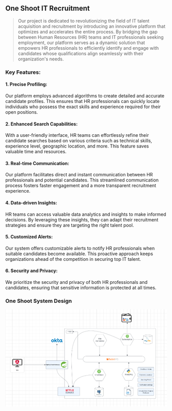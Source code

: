 ## One Shoot IT Recruitment

>Our project is dedicated to revolutionizing the field of IT talent acquisition and recruitment by introducing an innovative platform that optimizes and accelerates the entire process. By bridging the gap between Human Resources (HR) teams and IT professionals seeking employment, our platform serves as a dynamic solution that empowers HR professionals to efficiently identify and engage with candidates whose qualifications align seamlessly with their organization's needs.

### Key Features:

#### 1. Precise Profiling:

 Our platform employs advanced algorithms to create detailed and accurate candidate profiles. This ensures that HR professionals can quickly locate individuals who possess the exact skills and experience required for their open positions.

#### 2. Enhanced Search Capabilities:

 With a user-friendly interface, HR teams can effortlessly refine their candidate searches based on various criteria such as technical skills, experience level, geographic location, and more. This feature saves valuable time and resources.

#### 3. Real-time Communication:

   Our platform facilitates direct and instant communication between HR professionals and potential candidates. This streamlined communication process fosters faster engagement and a more transparent recruitment experience.

#### 4. Data-driven Insights:

 HR teams can access valuable data analytics and insights to make informed decisions. By leveraging these insights, they can adapt their recruitment strategies and ensure they are targeting the right talent pool.

#### 5. Customized Alerts:

   Our system offers customizable alerts to notify HR professionals when suitable candidates become available. This proactive approach keeps organizations ahead of the competition in securing top IT talent.

#### 6. Security and Privacy:

  We prioritize the security and privacy of both HR professionals and candidates, ensuring that sensitive information is protected at all times.

### One Shoot System Design 

![system design](./profile/oneShoot.png)

